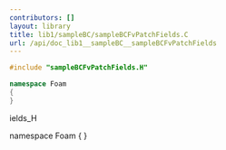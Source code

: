 ```yaml
---
contributors: []
layout: library
title: lib1/sampleBC/sampleBCFvPatchFields.C
url: /api/doc_lib1__sampleBC__sampleBCFvPatchFields
---
```




``` cpp
#include "sampleBCFvPatchFields.H"

namespace Foam
{
}
```
ields_H

namespace Foam
{
}
```